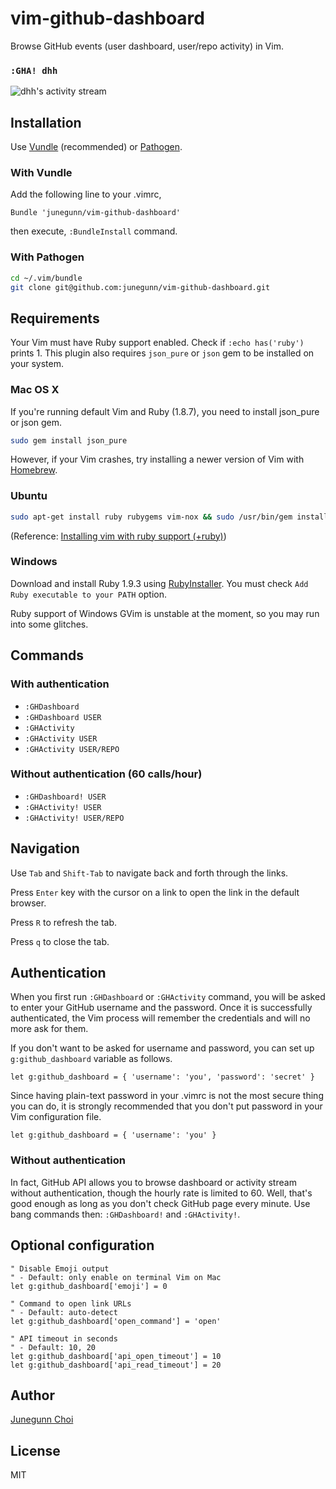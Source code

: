 vim-github-dashboard
====================

Browse GitHub events (user dashboard, user/repo activity) in Vim.

### `:GHA! dhh`

![dhh's activity stream](https://github.com/junegunn/vim-github-dashboard/raw/master/screenshot.png)

Installation
------------

Use [Vundle](https://github.com/gmarik/vundle) (recommended)
or [Pathogen](https://github.com/tpope/vim-pathogen).

### With Vundle

Add the following line to your .vimrc,

```vim
Bundle 'junegunn/vim-github-dashboard'
```

then execute, `:BundleInstall` command.

### With Pathogen

```sh
cd ~/.vim/bundle
git clone git@github.com:junegunn/vim-github-dashboard.git
```

Requirements
------------

Your Vim must have Ruby support enabled. Check if `:echo has('ruby')` prints 1.
This plugin also requires `json_pure` or `json` gem to be installed on your system.

### Mac OS X

If you're running default Vim and Ruby (1.8.7), you need to install json_pure or json gem.

```sh
sudo gem install json_pure
```

However, if your Vim crashes, try installing a newer version of Vim
with [Homebrew](http://mxcl.github.io/homebrew/).

### Ubuntu

```sh
sudo apt-get install ruby rubygems vim-nox && sudo /usr/bin/gem install json_pure
```

(Reference: [Installing vim with ruby support (+ruby)](http://stackoverflow.com/questions/3794895/installing-vim-with-ruby-support-ruby))

### Windows

Download and install Ruby 1.9.3 using [RubyInstaller](http://rubyinstaller.org/downloads/).
You must check `Add Ruby executable to your PATH` option.

Ruby support of Windows GVim is unstable at the moment, so you may run into some glitches.

Commands
--------

### With authentication

- `:GHDashboard`
- `:GHDashboard USER`
- `:GHActivity`
- `:GHActivity USER`
- `:GHActivity USER/REPO`

### Without authentication (60 calls/hour)

- `:GHDashboard! USER`
- `:GHActivity! USER`
- `:GHActivity! USER/REPO`

Navigation
----------

Use `Tab` and `Shift-Tab` to navigate back and forth through the links.

Press `Enter` key with the cursor on a link to open the link in the
default browser.

Press `R` to refresh the tab.

Press `q` to close the tab.

Authentication
--------------

When you first run `:GHDashboard` or `:GHActivity` command,
you will be asked to enter your GitHub username and the password.
Once it is successfully authenticated, the Vim process will remember
the credentials and will no more ask for them.

If you don't want to be asked for username and password, you can set up
`g:github_dashboard` variable as follows.

```vim
let g:github_dashboard = { 'username': 'you', 'password': 'secret' }
```

Since having plain-text password in your .vimrc is not the most secure
thing you can do, it is strongly recommended that you don't put password in
your Vim configuration file.

```vim
let g:github_dashboard = { 'username': 'you' }
```

### Without authentication

In fact, GitHub API allows you to browse dashboard or activity stream
without authentication, though the hourly rate is limited to 60.
Well, that's good enough as long as you don't check GitHub page every
minute. Use bang commands then: `:GHDashboard!` and `:GHActivity!`.

Optional configuration
----------------------

```vim
" Disable Emoji output
" - Default: only enable on terminal Vim on Mac
let g:github_dashboard['emoji'] = 0

" Command to open link URLs
" - Default: auto-detect
let g:github_dashboard['open_command'] = 'open'

" API timeout in seconds
" - Default: 10, 20
let g:github_dashboard['api_open_timeout'] = 10
let g:github_dashboard['api_read_timeout'] = 20
```

Author
------

[Junegunn Choi](https://github.com/junegunn)

License
-------

MIT
